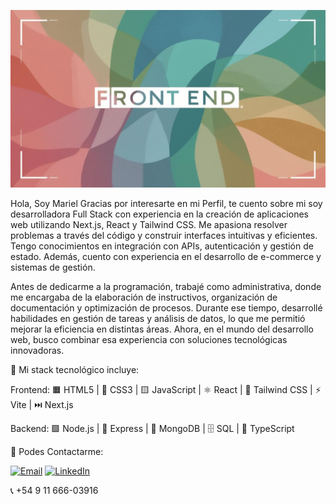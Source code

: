 ![Image Fondo](assets/Image.jpg)


Hola, Soy Mariel Gracias por interesarte en mi Perfil, te cuento sobre mi soy desarrolladora Full Stack con experiencia en la creación de aplicaciones web utilizando Next.js, React y Tailwind CSS. Me apasiona resolver problemas a través del código y construir interfaces intuitivas y eficientes. Tengo conocimientos en integración con APIs, autenticación y gestión de estado. Además, cuento con experiencia en el desarrollo de e-commerce y sistemas de gestión.

Antes de dedicarme a la programación, trabajé como administrativa, donde me encargaba de la elaboración de instructivos, organización de documentación y optimización de procesos. Durante ese tiempo, desarrollé habilidades en gestión de tareas y análisis de datos, lo que me permitió mejorar la eficiencia en distintas áreas. Ahora, en el mundo del desarrollo web, busco combinar esa experiencia con soluciones tecnológicas innovadoras.


🚀 Mi stack tecnológico incluye:

 Frontend: 🟧 HTML5 | 🔷 CSS3 | 🟨 JavaScript | ⚛️ React | 💨 Tailwind CSS | ⚡ Vite | ⏭️ Next.js  


 Backend: 🟩 Node.js | 🚏 Express | 🍃 MongoDB | 🗄️ SQL | 🔵 TypeScript  



💬 Podes Contactarme:

[![Email](https://img.shields.io/badge/Email-D14836?style=for-the-badge&logo=gmail&logoColor=white)](mailto:marieldruetta@gmail.com) [![LinkedIn](https://img.shields.io/badge/LinkedIn-0A66C2?style=for-the-badge&logo=linkedin&logoColor=white)](https://www.linkedin.com/in/mariel-druetta-dev/)

📞 +54 9 11 666-03916



